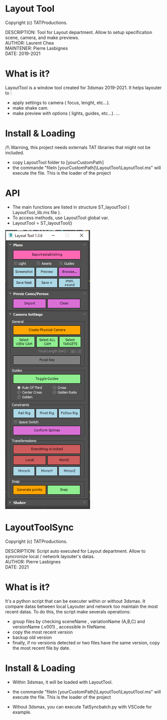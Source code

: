 # Layout Tool

Copyright (c) TATProductions.

DESCRIPTION: Tool for Layout department. Allow to setup specification scene, camera, and make previews.<br />
AUTHOR: Laurent Chea<br />
MAINTENER: Pierre Lasbignes<br />
DATE: 2019-2021<br />

# What is it?

LayoutTool is a window tool created for 3dsmax 2019-2021.
It helps layouter to : 
  - apply settings to camera ( focus, lenght, etc...).
  - make shake cam.
  - make preview with options ( lights, guides, etc...).
  ...

# Install & Loading 
/!\ Warning, this project needs externals TAT libraries that might not be included. 

  - copy LayoutTool folder  to [yourCustomPath]
  - the commande "fileIn	[yourCustomPath]\LayoutTool\LayoutTool.ms"  will execute the file. This is the loader of the project
	
# API

  - The main functions are listed in structure ST_layoutTool ( LayoutTool_lib.ms file ).
  - To access methods, use LayoutTool global var. 
  - LayoutTool = ST_layoutTool()


![alt text](Capture_LayoutTool.png)

# LayoutToolSync

Copyright (c) TATProductions.

DESCRIPTION: Script auto executed for Layout department. Allow to syncronize local / network layouter's datas.<br />
AUTHOR: Pierre Lasbignes<br />
DATE: 2021<br />

# What is it?

  It's a python script that can be executer within or without 3dsmax. It compare datas between local Layouter and network too maintain the most recent datas.
  To do this, the script make severals operations:
  - group files by checking sceneName , variationName (A,B,C) and versionName (.v001) , accessible in fileName.
  - copy the most recent version
  - backup old version
  - finally, if no versionis detected or two files have the same version, copy the most recent file by date.
  
# Install & Loading 

- Within 3dsmax, it will be loaded with LayoutTool.
- the commande "fileIn	[yourCustomPath]\LayoutTool\LayoutTool.ms"  will execute the file. This is the loader of the project

- Wihout 3dsmax, you can execute TatSyncbatch.py with VSCode for example. 
